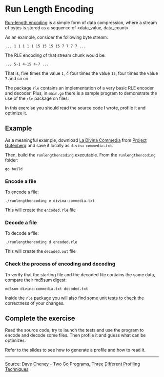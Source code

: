 # Run Length Encoding

[Run-length encoding](https://en.wikipedia.org/wiki/Run-length_encoding) is a simple form of data compression, where a stream of bytes is stored as a sequence of <data_value, data_count>.

As an example, consider the following byte stream:

`... 1 1 1 1 1 15 15 15 15 7 7 7 7 ...`

The RLE encoding of that stream chunk would be:

`... 5-1 4-15 4-7 ...`

That is, five times the value `1`, 4 four times the value `15`, four times the value `7` and so on

The package `rle` contains an implementation of a very basic RLE encoder and decoder.
Plus, in `main.go` there is a sample program to demonstrate the use of the `rle` package on files.

In this exercise you should read the source code I wrote, profile it and optimize it.

## Example

As a meaningful example, download [La Divina Commedia](https://www.gutenberg.org/files/1012/1012-0.txt) from [Project Gutenberg](https://www.gutenberg.org/) and save it locally as `divina-commedia.txt`.

Then, build the `runlengthencoding` executable. From the `runlengthencoding` folder:

`go build`

### Encode a file

To encode a file:

`./runlengthencoding e divina-commedia.txt`

This will create the `encoded.rle` file

### Decode a file

To decode a file:

`./runlengthencoding d encoded.rle`

This will create the `decoded.out` file

### Check the process of encoding and decoding

To verify that the starting file and the decoded file contains the same data, compare their md5sum digest:

`md5sum divina-commedia.txt decoded.txt`

Inside the `rle` package you will also find some unit tests to check the correctness of your changes.

## Complete the exercise

Read the source code, try to launch the tests and use the program to encode and decode some files.
Then profile it and guess what can be optimizes.

Refer to the slides to see how to generate a profile and how to read it.

---

Source: [Dave Cheney - Two Go Programs, Three Different Profiling Techniques](https://www.youtube.com/watch?v=nok0aYiGiYA)
